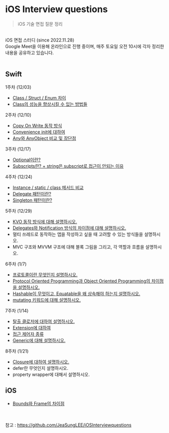 # iOS Interview questions

>iOS 기술 면접 질문 정리
<br>
iOS 면접 스터디 (since 2022.11.28)<br>
Google Meet을 이용해 온라인으로 진행 중이며, 매주 토요일 오전 10시에 각자 정리한 내용을 공유하고 있습니다.
<br><br>

## Swift
1주차 (12/03)
- [Class / Struct / Enum 차이](https://hongssup.tistory.com/337)
- [Class의 성능을 향상시킬 수 있는 방법들](https://hongssup.tistory.com/462)

2주차 (12/10)
- [Copy On Write 동작 방식](https://hongssup.tistory.com/463)
- [Convenience init에 대하여](https://hongssup.tistory.com/466)
- [Any와 AnyObject 비교 및 장단점](https://hongssup.tistory.com/470)

3주차 (12/17)
- [Optional이란?](https://hongssup.tistory.com/460)
- [Subscripts란? + string은 subscript로 접근이 안되는 이유](https://hongssup.tistory.com/471)

4주차 (12/24)
- [Instance / static / class 메서드 비교](https://hongssup.tistory.com/338)
- [Delegate 패턴이란?](https://hongssup.tistory.com/479)
- [Singleton 패턴이란?](https://hongssup.tistory.com/344)

5주차 (12/29)
- [KVO 동작 방식에 대해 설명하시오.](https://hongssup.tistory.com/481)
- [Delegates와 Notification 방식의 차이점에 대해 설명하시오.](https://hongssup.tistory.com/482)
- 멀티 쓰레드로 동작하는 앱을 작성하고 싶을 때 고려할 수 있는 방식들을 설명하시오.
- MVC 구조와 MVVM 구조에 대해 블록 그림을 그리고, 각 역할과 흐름을 설명하시오.

6주차 (1/7)
- [프로토콜이란 무엇인지 설명하시오.](https://hongssup.tistory.com/489)
- [Protocol Oriented Programming과 Object Oriented Programming의 차이점을 설명하시오.](https://hongssup.tistory.com/495)
- [Hashable이 무엇이고, Equatable을 왜 상속해야 하는지 설명하시오.](https://hongssup.tistory.com/493)
- [mutating 키워드에 대해 설명하시오.](https://hongssup.tistory.com/494)

7주차 (1/14)
- [탈출 클로저에 대하여 설명하시오.](https://hongssup.tistory.com/502)
- [Extension에 대하여](https://hongssup.tistory.com/496)
- [접근 제어자 종류](https://hongssup.tistory.com/334)
- [Generic에 대해 설명하시오.](https://hongssup.tistory.com/500)

8주차 (1/21)
- [Closure에 대하여 설명하시오.](https://hongssup.tistory.com/8)
- defer란 무엇인지 설명하시오.
- property wrapper에 대해서 설명하시오.

## iOS
- [Bounds와 Frame의 차이점](https://hongssup.tistory.com/474)

<br><br>참고 : https://github.com/JeaSungLEE/iOSInterviewquestions

